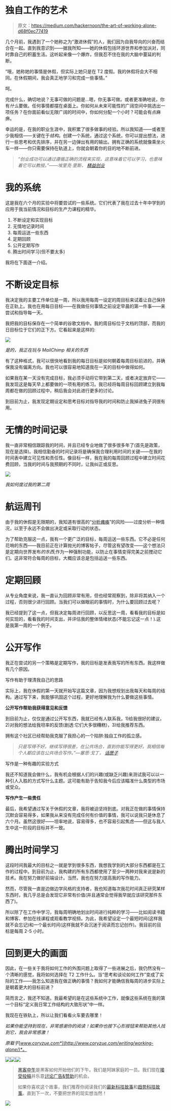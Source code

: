 # 独自工作的艺术

> 原文：<https://medium.com/hackernoon/the-art-of-working-alone-d68f0ec77419>

几个月前，我遇到了一个她称之为“激进休假”的人，我们因为自我导向的兴奋而结合在一起。直到我意识到——据我所知——她的休假包括环游世界和参加派对，同时靠自己的积蓄生活。这听起来像一个爆炸，但我忍不住在我的大脑中蔓延的判断。

“哦，她称她的事情是休假，但实际上她只是在 T2 度假。我的休假将会大不相同。在休假期间，我会真正地学习和完成一些事情。”

呵。

完成什么，确切地说？无事可做的问题是…嗯，你无事可做。或者更准确地说，你有*什么*要做。任何事情都摆在桌面上。你如何从未来可能性的广阔空间中挑选出一项任务？在你面前看似无限广阔的时间中，你如何分配一个小时？可能会有点麻痹。

幸运的是，在我的职业生涯中，我积累了很多做事的经验。所以我知道——或者至少我相信——关键在于*结构*。创建一个系统，通过这个系统，你可以提出想法，进行一些思考和优先排序，并在另一边弹出有用的输出。拥有正确的系统就像乘坐火车一样——你只需要保持在轨道上，你就会朝着你的目的地不断前进。

> *“创业成功可以通过遵循正确的流程来实现，这意味着它可以学习，也意味着它可以教授。”——埃里克·里斯，* [*精益创业*](https://www.amazon.com/gp/product/0307887898)

# 我的系统

这是我在六个月的实验中将要尝试的一些系统。它们代表了我在过去十年中学到的应用于我当前情况和目标的生产力课程的精华。

1.  不断设定和实现目标
2.  无情地记录时间
3.  每周运送一些东西
4.  定期回顾
5.  公开定期写作
6.  腾出时间学习(但不要太多)

我将在下面逐一介绍。

# 不断设定目标

我决定我的主要工作单位是一周，所以我用每周一设定的周目标来试着让自己保持在正轨上。我也在用每日目标——在我做任何事情之前设定早晨的第一件事——来尝试和指导每一天。

我把我的目标保存在一个简单的谷歌文档中。我的周目标位于文档的顶部，而我的日目标位于它们的正下方。它看起来是这样的:

![](img/b92db1f1f5c93803eb3bf50a0f51f51c.png)

*是的，我正在玩与 MailChimp 相关的东西*

有了这种格式，我可以很快地看到我的每日目标是如何朝着每周目标前进的，并确保我没有偏离方向。我也可以很容易地知道我在一天的目标中做得如何。

如果我在某一天没有完成目标，我必须手动将它带到第二天，或者决定放弃它——我发现这是每天早上都要做的一项有用的练习。我已经将每周目标回顾建立到我每周都在做的回顾过程中，稍后我会对此进行更多的讨论。

到目前为止，我发现定期设定和思考目标对指导我的时间和防止我掉进兔子洞很有用。

# 无情的时间记录

我一直非常相信跟踪我的时间，并且已经专业地做了很多很多年了(首先是政策，现在是选择)。我相信勤奋的时间记录将是确保我合理利用时间的关键——在我的时间表中建立可见性和责任性。像目标一样，我在我的每周回顾过程中建立时间花费回顾，当我的时间与我预期的不同时，让我纠正或反思。

![](img/6ff55e0ea397a2de4c41fa18c07fe715.png)

*我如何度过我的第二周*

# 航运周刊

由于我的休假是无限期的，我知道有很高的“[分析瘫痪](https://en.wikipedia.org/wiki/Analysis_paralysis)”的风险——过度分析一种情况，以至于永远不会做出决定或采取行动的状态。

为了帮助克服这一点，我有一个更广泛的目标，每周运送一些东西。它不必是任何花哨的东西——我目前正在计算抛光的博客帖子，尽管这有望改变——这个想法只是定期向世界发布*的东西*,作为一种强制功能，以防止在事情变得完美之前搅动它们。这非常符合每周的目标，大概应该总是包括运送一些东西。

# 定期回顾

从专业角度来说，我一直认为回顾非常有用，但也经常观察到，除非将其纳入一个过程，否则很少进行回顾。当我们可以做眼前的事情时，为什么要回顾过去呢？

我已经提到了这一点，但我决定每周进行回顾，以反思这一周，看看我的目标是如何实现的，看看我的时间支出，并评估我的整体情绪状态(不能忘记这一点！).这是我第一周的一个例子。

# 公开写作

我正在尝试的另一个策略是定期写作，我的目标是发表我写的所有东西。我这样做有几个原因。

写作有助于理清我自己的思路

实际上，我在休假的第一天就开始写这篇文章，因为我想规划出我每天和每周的结构。通过写下来，我能够巩固这个过程，更好地理解我为什么要做这些事情。

**公开写作帮助我获得意见和反馈**

到目前为止，仅仅是通过公开写东西，我就已经有人联系我，1)给我很好的建议，2)对我的想法给我坦率的反馈(剧透:它们大多很糟糕)，3)给我推荐东西。

拥有这个社区已经帮助我克服了我担心的一个陷阱:独自工作的孤立感。

> *只是写得不好。继续写得很差，在公共场合，直到你能写得更好。我相信每个人都应该在公共场合写作。”—塞思·戈丁，* [*话匣子*](http://sethgodin.typepad.com/seths_blog/2011/09/talkers-block.html)

写作是一种有趣的实验方式

我还不知道我会做什么，我有机会根据人们的兴趣(或缺乏兴趣)来测试我可以以一种引人入胜的方式写什么主题。这可能有助于告知我今后应该瞄准什么类型的市场或受众。

**写作产生一些责任**

最后，我希望通过写关于休假的文章，我将被迫坚持到底。对我正在做的事情保持沉默会容易得多，如果我从来没有完成任何有价值的事情，我可以说我只是休息了六个月。虽然这很好——坦率地说，容易得多，也不容易引起焦虑——但这与我人生中这一阶段的目标并不一致。

# 腾出时间学习

这段时间我最大的目标之一就是学到很多东西，我想我学到的大部分东西都是在工作的过程中。到目前为止，我构建的所有东西都使用了至少一两种对我来说是新的技术。我在努力做好前端设计。当然，我也在努力提高我的写作能力。

然而，尽管我一直是边做边学风格的支持者，我也知道每次我花时间真正研究某样东西时，我几乎总是会发现它非常有价值(并且通常会觉得我早就应该研究那件东西了)。

所以除了在工作中学习，我每周明确地划出时间进行纯粹的学习——比如阅读书籍和博客、参加在线课程或观看教学视频。为此，我希望设定一个最短时间(这样我就不会忘记)和一个最长时间(这样我就不会沉迷于阅读而忘记创作)。我目前的目标是每周 2-5 小时。

# 回到更大的画面

因此，在一些关于我将如何工作的外围问题上取得了一些进展之后，我仍然没有一个清晰的感觉，我将如何选择在 T2 工作什么。当“思考和谈论如何工作”变成了实际的工作——我怎么知道我在做正确的事情？我如何才能确信我每周的进步实际上是朝着更大的目标前进？

简而言之，我还不知道。我最希望的是在这些系统中工作，就像这些系统在我的第一个目标“定义我日常工作结构的大致形状”中一样。

我现在在铁轨上，所以让我们看看火车要去哪里！

*如果你能坚持到现在，非常感谢你的阅读！如果你也按下心形按钮来帮助其他人找到它，我会非常感激！*

*原载于*[*www.coryzue.com*](http://www.coryzue.com/writing/working-alone/)*。*

[![](img/50ef4044ecd4e250b5d50f368b775d38.png)](http://bit.ly/HackernoonFB)[![](img/979d9a46439d5aebbdcdca574e21dc81.png)](https://goo.gl/k7XYbx)[![](img/2930ba6bd2c12218fdbbf7e02c8746ff.png)](https://goo.gl/4ofytp)

> [黑客中午](http://bit.ly/Hackernoon)是黑客如何开始他们的下午。我们是阿妹家庭的一员。我们现在[接受投稿](http://bit.ly/hackernoonsubmission)并乐意[讨论广告&赞助](mailto:partners@amipublications.com)的机会。
> 
> 如果你喜欢这个故事，我们推荐你阅读我们的[最新科技故事](http://bit.ly/hackernoonlatestt)和[趋势科技故事](https://hackernoon.com/trending)。直到下一次，不要把世界的现实想当然！

![](img/be0ca55ba73a573dce11effb2ee80d56.png)